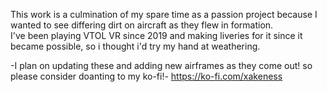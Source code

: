 This work is a culmination of my spare time as a passion project because I wanted to see differing dirt on aircraft as they flew in formation.  
I've been playing VTOL VR since 2019 and making liveries for it since it became possible, so i thought i'd try my hand at weathering.

-I plan on updating these and adding new airframes as they come out! so please consider doanting to my ko-fi!-
https://ko-fi.com/xakeness
